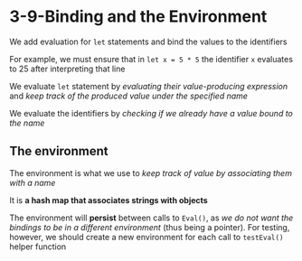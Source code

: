 # 3-9-Binding and the Environment

We add evaluation for `let` statements and bind the values to the identifiers

For example, we must ensure that in `let x = 5 * 5` the identifier `x` evaluates to 25 after interpreting that line

We evaluate `let` statement by _evaluating their value-producing expression_ and _keep track of the produced value under the specified name_

We evaluate the identifiers by _checking if we already have a value bound to the name_

## The environment

The environment is what we use to _keep track of value by associating them with a name_

It is **a hash map that associates strings with objects**

The environment will **persist** between calls to `Eval()`, as _we do not want the bindings to be in a different environment_ (thus being a pointer). For testing, however, we should create a new environment for each call to `testEval()` helper function
